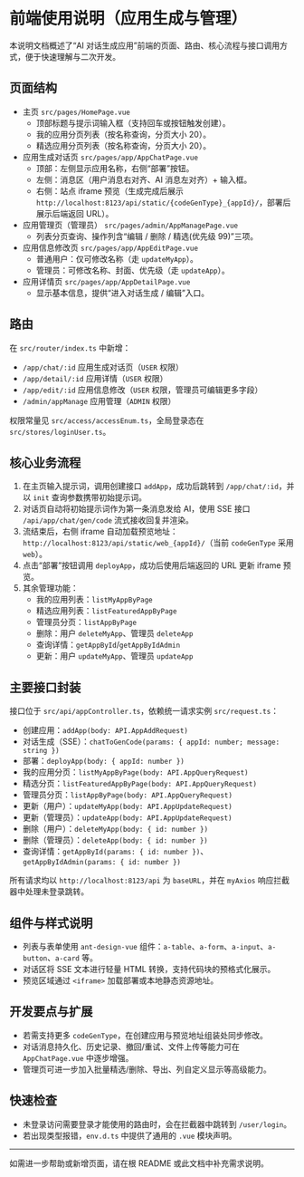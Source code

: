 # 前端使用说明（应用生成与管理）

本说明文档概述了“AI 对话生成应用”前端的页面、路由、核心流程与接口调用方式，便于快速理解与二次开发。

## 页面结构

- 主页 `src/pages/HomePage.vue`
  - 顶部标题与提示词输入框（支持回车或按钮触发创建）。
  - 我的应用分页列表（按名称查询，分页大小 20）。
  - 精选应用分页列表（按名称查询，分页大小 20）。
- 应用生成对话页 `src/pages/app/AppChatPage.vue`
  - 顶部：左侧显示应用名称，右侧“部署”按钮。
  - 左侧：消息区（用户消息右对齐、AI 消息左对齐）+ 输入框。
  - 右侧：站点 iframe 预览（生成完成后展示 `http://localhost:8123/api/static/{codeGenType}_{appId}/`，部署后展示后端返回 URL）。
- 应用管理页（管理员） `src/pages/admin/AppManagePage.vue`
  - 列表分页查询、操作列含“编辑 / 删除 / 精选(优先级 99)”三项。
- 应用信息修改页 `src/pages/app/AppEditPage.vue`
  - 普通用户：仅可修改名称（走 `updateMyApp`）。
  - 管理员：可修改名称、封面、优先级（走 `updateApp`）。
- 应用详情页 `src/pages/app/AppDetailPage.vue`
  - 显示基本信息，提供“进入对话生成 / 编辑”入口。

## 路由

在 `src/router/index.ts` 中新增：

- `/app/chat/:id` 应用生成对话页（`USER` 权限）
- `/app/detail/:id` 应用详情（`USER` 权限）
- `/app/edit/:id` 应用信息修改（`USER` 权限，管理员可编辑更多字段）
- `/admin/appManage` 应用管理（`ADMIN` 权限）

权限常量见 `src/access/accessEnum.ts`，全局登录态在 `src/stores/loginUser.ts`。

## 核心业务流程

1. 在主页输入提示词，调用创建接口 `addApp`，成功后跳转到 `/app/chat/:id`，并以 `init` 查询参数携带初始提示词。
2. 对话页自动将初始提示词作为第一条消息发给 AI，使用 SSE 接口 `/api/app/chat/gen/code` 流式接收回复并渲染。
3. 流结束后，右侧 iframe 自动加载预览地址：`http://localhost:8123/api/static/web_{appId}/`（当前 `codeGenType` 采用 `web`）。
4. 点击“部署”按钮调用 `deployApp`，成功后使用后端返回的 URL 更新 iframe 预览。
5. 其余管理功能：
   - 我的应用列表：`listMyAppByPage`
   - 精选应用列表：`listFeaturedAppByPage`
   - 管理员分页：`listAppByPage`
   - 删除：用户 `deleteMyApp`、管理员 `deleteApp`
   - 查询详情：`getAppById`/`getAppByIdAdmin`
   - 更新：用户 `updateMyApp`、管理员 `updateApp`

## 主要接口封装

接口位于 `src/api/appController.ts`，依赖统一请求实例 `src/request.ts`：

- 创建应用：`addApp(body: API.AppAddRequest)`
- 对话生成（SSE）：`chatToGenCode(params: { appId: number; message: string })`
- 部署：`deployApp(body: { appId: number })`
- 我的应用分页：`listMyAppByPage(body: API.AppQueryRequest)`
- 精选分页：`listFeaturedAppByPage(body: API.AppQueryRequest)`
- 管理员分页：`listAppByPage(body: API.AppQueryRequest)`
- 更新（用户）：`updateMyApp(body: API.AppUpdateRequest)`
- 更新（管理员）：`updateApp(body: API.AppUpdateRequest)`
- 删除（用户）：`deleteMyApp(body: { id: number })`
- 删除（管理员）：`deleteApp(body: { id: number })`
- 查询详情：`getAppById(params: { id: number })`、`getAppByIdAdmin(params: { id: number })`

所有请求均以 `http://localhost:8123/api` 为 `baseURL`，并在 `myAxios` 响应拦截器中处理未登录跳转。

## 组件与样式说明

- 列表与表单使用 `ant-design-vue` 组件：`a-table`、`a-form`、`a-input`、`a-button`、`a-card` 等。
- 对话区将 SSE 文本进行轻量 HTML 转换，支持代码块的预格式化展示。
- 预览区域通过 `<iframe>` 加载部署或本地静态资源地址。

## 开发要点与扩展

- 若需支持更多 `codeGenType`，在创建应用与预览地址组装处同步修改。
- 对话消息持久化、历史记录、撤回/重试、文件上传等能力可在 `AppChatPage.vue` 中逐步增强。
- 管理页可进一步加入批量精选/删除、导出、列自定义显示等高级能力。

## 快速检查

- 未登录访问需要登录才能使用的路由时，会在拦截器中跳转到 `/user/login`。
- 若出现类型报错，`env.d.ts` 中提供了通用的 `.vue` 模块声明。

---

如需进一步帮助或新增页面，请在根 README 或此文档中补充需求说明。


